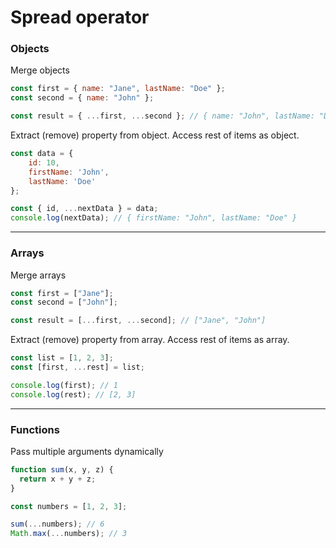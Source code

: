 # Spread operator


### Objects

Merge objects
```js
const first = { name: "Jane", lastName: "Doe" };
const second = { name: "John" };

const result = { ...first, ...second }; // { name: "John", lastName: "Doe" }
```

Extract (remove) property from object. Access rest of items as object.

```js
const data = {
    id: 10,
    firstName: 'John',
    lastName: 'Doe'
};

const { id, ...nextData } = data;
console.log(nextData); // { firstName: "John", lastName: "Doe" }
```

---

### Arrays

Merge arrays

```js
const first = ["Jane"];
const second = ["John"];

const result = [...first, ...second]; // ["Jane", "John"]
```

Extract (remove) property from array. Access rest of items as array.

```js
const list = [1, 2, 3];
const [first, ...rest] = list;

console.log(first); // 1
console.log(rest); // [2, 3]
```

---

### Functions

Pass multiple arguments dynamically

```js
function sum(x, y, z) {
  return x + y + z;
}

const numbers = [1, 2, 3];

sum(...numbers); // 6
Math.max(...numbers); // 3
```
